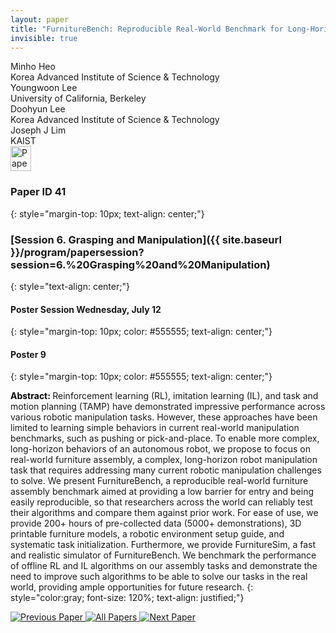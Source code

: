 ```yaml
---
layout: paper
title: "FurnitureBench: Reproducible Real-World Benchmark for Long-Horizon Complex Manipulation"
invisible: true
---
```

<div class="paper-authors">
<div class="paper-author-box">
    <div class="paper-author-name">Minho Heo</div>
    <div class="paper-author-uni">Korea Advanced Institute of Science & Technology</div>
</div>
<div class="paper-author-box">
    <div class="paper-author-name">Youngwoon Lee</div>
    <div class="paper-author-uni">University of California, Berkeley</div>
</div>
<div class="paper-author-box">
    <div class="paper-author-name">Doohyun Lee</div>
    <div class="paper-author-uni">Korea Advanced Institute of Science & Technology</div>
</div>
<div class="paper-author-box">
    <div class="paper-author-name">Joseph J Lim</div>
    <div class="paper-author-uni">KAIST</div>
</div>

</div><div class="paper-pdf">
<div> <a href="http://www.roboticsproceedings.org/rss19/p041.pdf"><img src="{{ site.baseurl }}/images/paper_link.png" alt="Paper Website" width = "33"  height = "40"/></a> </div>
</div>

### Paper ID 41
{: style="margin-top: 10px; text-align: center;"}

### [Session 6. Grasping and Manipulation]({{ site.baseurl }}/program/papersession?session=6.%20Grasping%20and%20Manipulation)
{: style="text-align: center;"}

#### Poster Session Wednesday, July 12
{: style="margin-top: 10px; color: #555555; text-align: center;"}

#### Poster 9
{: style="margin-top: 10px; color: #555555; text-align: center;"}

<b style="color: black;">Abstract: </b>Reinforcement learning (RL), imitation learning (IL), and task and motion planning (TAMP) have demonstrated impressive performance across various robotic manipulation tasks. However, these approaches have been limited to learning simple behaviors in current real-world manipulation benchmarks, such as pushing or pick-and-place. To enable more complex, long-horizon behaviors of an autonomous robot, we propose to focus on real-world furniture assembly, a complex, long-horizon robot manipulation task that requires addressing many current robotic manipulation challenges to solve. We present FurnitureBench, a reproducible real-world furniture assembly benchmark aimed at providing a low barrier for entry and being easily reproducible, so that researchers across the world can reliably test their algorithms and compare them against prior work. For ease of use, we provide 200+ hours of pre-collected data (5000+ demonstrations), 3D printable furniture models, a robotic environment setup guide, and systematic task initialization. Furthermore, we provide FurnitureSim, a fast and realistic simulator of FurnitureBench. We benchmark the performance of offline RL and IL algorithms on our assembly tasks and demonstrate the need to improve such algorithms to be able to solve our tasks in the real world, providing ample opportunities for future research.
{: style="color:gray; font-size: 120%; text-align: justified;"}


<div class="paper-menu">
<a href="{{ site.baseurl }}/program/papers/040/"> <img src="{{ site.baseurl }}/images/previous_paper_icon.png" alt="Previous Paper" title="Previous Paper"/> </a>
<a href="{{ site.baseurl }}/program/papers"><img src="{{ site.baseurl }}/images/overview_icon.png" alt="All Papers" title="All Papers"/> </a>
<a href="{{ site.baseurl }}/program/papers/042/"> <img src="{{ site.baseurl }}/images/next_paper_icon.png" alt="Next Paper" title="Next Paper"/> </a>

</div>
